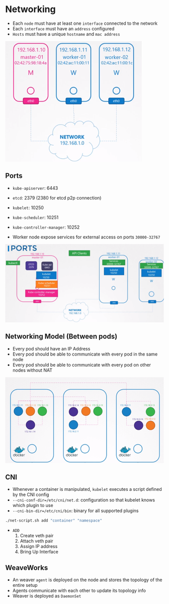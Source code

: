 # Networking

- Each `node` must have at least one `interface` connected to the network
- Each `interface` must have an `address` configured
- `Hosts` must have a unique `hostname` and `mac address`

![Kubernetes Networking](./images/kubernetes-networking.png)

## Ports

- `kube-apiserver`: 6443
- `etcd`: 2379 (2380 for etcd p2p connection)
- `kubelet`: 10250
- `kube-scheduler`: 10251
- `kube-controller-manager`: 10252

- Worker node expose services for external access on ports `30000-32767`

![Kubernetes ports](./images/kubernetes-ports.png)

## Networking Model (Between pods)

- Every pod should have an IP Address
- Every pod should be able to communicate with every pod in the same node
- Every pod should be able to communicate with every pod on other nodes without NAT

![Pod networking](./images/pod-networking.png)

## CNI

- Whenever a container is manipulated, `kubelet` executes a script defined by the CNI config
- `--cni-conf-dir=/etc/cni/net.d`: configuration so that kubelet knows which plugin to use
- `--cni-bin-dir=/etc/cni/bin`: binary for all supported plugins

```sh
./net-script.sh add "container" "namespace"
```

- `ADD`
  1. Create veth pair
  1. Attach veth pair
  1. Assign IP address
  1. Bring Up Interface

## WeaveWorks

- An weaver `agent` is deployed on the node and stores the topology of the entire setup
- Agents communicate with each other to update its topology info
- Weaver is deployed as `DaemonSet`
